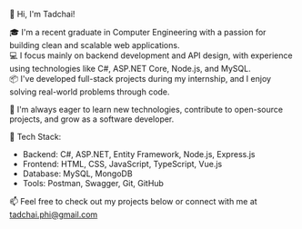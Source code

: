 👋 Hi, I'm Tadchai!

🎓 I'm a recent graduate in Computer Engineering with a passion for building clean and scalable web applications.  
💻 I focus mainly on backend development and API design, with experience using technologies like C#, ASP.NET Core, Node.js, and MySQL.  
📦 I've developed full-stack projects during my internship, and I enjoy solving real-world problems through code.

🧠 I'm always eager to learn new technologies, contribute to open-source projects, and grow as a software developer.

🔧 Tech Stack:
- Backend: C#, ASP.NET, Entity Framework, Node.js, Express.js
- Frontend: HTML, CSS, JavaScript, TypeScript, Vue.js
- Database: MySQL, MongoDB
- Tools: Postman, Swagger, Git, GitHub

📫 Feel free to check out my projects below or connect with me at tadchai.phi@gmail.com
